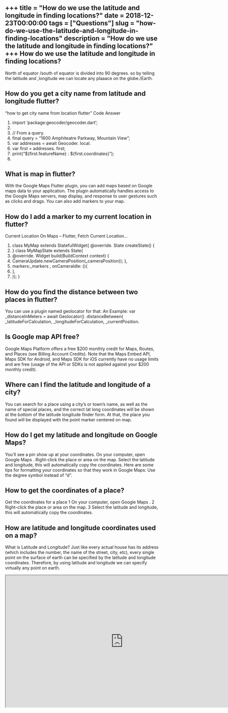 +++
title = "How do we use the latitude and longitude in finding locations?"
date = 2018-12-23T00:00:00
tags = ["Questions"]
slug = "how-do-we-use-the-latitude-and-longitude-in-finding-locations"
description = "How do we use the latitude and longitude in finding locations?"
+++
How do we use the latitude and longitude in finding locations?
--------------------------------------------------------------

North of equator /south of equator is divided into 90 degrees. so by telling the latitude and ,longitude we can locate any plaaace on the globe./Earth.

How do you get a city name from latitude and longitude flutter?
---------------------------------------------------------------

“how to get city name from location flutter” Code Answer

1. import ‘package:geocoder/geocoder.dart’;
2. ​
3. // From a query.
4. final query = “1600 Amphiteatre Parkway, Mountain View”;
5. var addresses = await Geocoder. local.
6. var first = addresses. first;
7. print(“${first.featureName} : ${first.coordinates}”);
8. ​

What is map in flutter?
-----------------------

With the Google Maps Flutter plugin, you can add maps based on Google maps data to your application. The plugin automatically handles access to the Google Maps servers, map display, and response to user gestures such as clicks and drags. You can also add markers to your map.

How do I add a marker to my current location in flutter?
--------------------------------------------------------

Current Location On Maps – Flutter, Fetch Current Location…

1. class MyMap extends StatefulWidget{ @override. State createState() {
2. } class MyMapState extends State{
3. @override. Widget build(BuildContext context) {
4. CameraUpdate.newCameraPosition(\_cameraPosition)); },
5. markers:\_markers , onCameraIdle: (){
6. \],
7. )); }

How do you find the distance between two places in flutter?
-----------------------------------------------------------

You can use a plugin named geolocator for that: An Example: var \_distanceInMeters = await Geolocator(). distanceBetween( \_latitudeForCalculation, \_longitudeForCalculation, \_currentPosition.

Is Google map API free?
-----------------------

Google Maps Platform offers a free $200 monthly credit for Maps, Routes, and Places (see Billing Account Credits). Note that the Maps Embed API, Maps SDK for Android, and Maps SDK for iOS currently have no usage limits and are free (usage of the API or SDKs is not applied against your $200 monthly credit).

Where can I find the latitude and longitude of a city?
------------------------------------------------------

You can search for a place using a city’s or town’s name, as well as the name of special places, and the correct lat long coordinates will be shown at the bottom of the latitude longitude finder form. At that, the place you found will be displayed with the point marker centered on map.

How do I get my latitude and longitude on Google Maps?
------------------------------------------------------

You’ll see a pin show up at your coordinates. On your computer, open Google Maps . Right-click the place or area on the map. Select the latitude and longitude, this will automatically copy the coordinates. Here are some tips for formatting your coordinates so that they work in Google Maps: Use the degree symbol instead of “d”.

How to get the coordinates of a place?
--------------------------------------

Get the coordinates for a place 1 On your computer, open Google Maps . 2 Right-click the place or area on the map. 3 Select the latitude and longitude, this will automatically copy the coordinates.

How are latitude and longitude coordinates used on a map?
---------------------------------------------------------

What is Latitude and Longitude? Just like every actual house has its address (which includes the number, the name of the street, city, etc), every single point on the surface of earth can be specified by the latitude and longitude coordinates. Therefore, by using latitude and longitude we can specify virtually any point on earth.

<iframe allow="accelerometer; autoplay; clipboard-write; encrypted-media; gyroscope; picture-in-picture" allowfullscreen="" class="__youtube_prefs__  epyt-is-override  no-lazyload" data-no-lazy="1" data-origheight="433" data-origwidth="770" data-skipgform_ajax_framebjll="" height="433" id="_ytid_33272" loading="lazy" src="https://www.youtube.com/embed/FEKFRV29Sk4?enablejsapi=1&autoplay=0&cc_load_policy=0&cc_lang_pref=&iv_load_policy=1&loop=0&modestbranding=0&rel=1&fs=1&playsinline=0&autohide=2&theme=dark&color=red&controls=1&" title="YouTube player" width="770"></iframe>